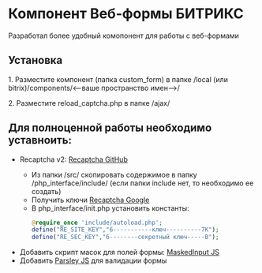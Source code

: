 # Компонент Веб-формы БИТРИКС
 Разработал более удобный комопонент для работы с веб-формами
 
 <h2>Установка</h2>
 <p>1. Разместите компонент (папка custom_form) в папке /local (или bitrix)/components/<--ваше пространство имен-->/</p>
 <p>2. Разместите reload_captcha.php в папке /ajax/</p>
 
 <h2>Для полноценной работы необходимо уставноить:</h2>
 <ul>
  <li>Recaptcha v2: <a href="https://github.com/google/recaptcha">Recaptcha GitHub</a></li>
  <ul>
   <li>Из папки /src/ скопировать содержимое в папку /php_interface/include/ (если папки include нет, то необходимо ее создать)</li>
   <li>Получить ключи <a href="https://www.google.com/recaptcha/">Recaptcha Google</a></li>
   <li>В php_interface/init.php установить константы:</li>
   
   ```php
   @require_once 'include/autoload.php';
   define("RE_SITE_KEY","6-----------ключ----------7K");
   define("RE_SEC_KEY","6--------секретный ключ-----B");
   ```
   
  </ul>
  <li>Добавить скрипт масок для полей формы: <a href="https://itchief.ru/lessons/javascript/input-mask-for-html-input-element">MaskedInput JS</a></li>
  <li>Добавить <a href="http://parsleyjs.org/doc/download.html">Parsley JS</a> для валидации формы </li>
 </ul>

